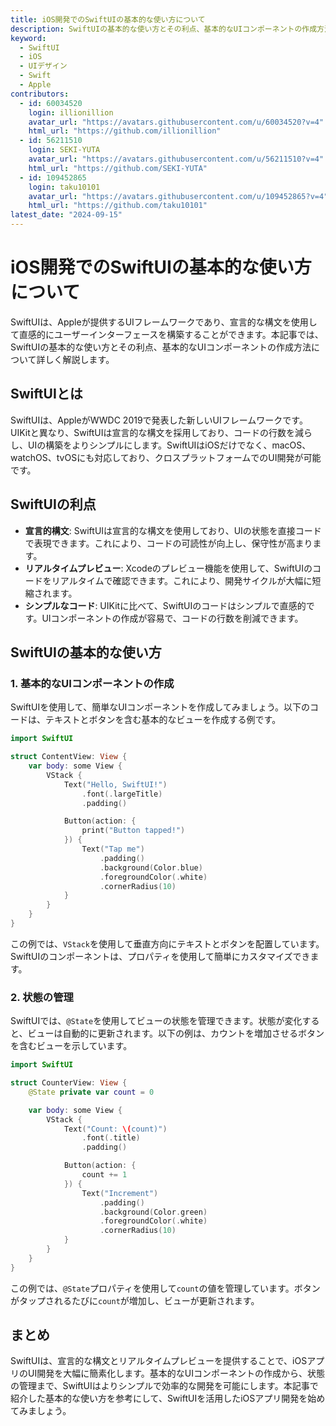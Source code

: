 ```yaml
---
title: iOS開発でのSwiftUIの基本的な使い方について
description: SwiftUIの基本的な使い方とその利点、基本的なUIコンポーネントの作成方法を解説します。
keyword:
  - SwiftUI
  - iOS
  - UIデザイン
  - Swift
  - Apple
contributors:
  - id: 60034520
    login: illionillion
    avatar_url: "https://avatars.githubusercontent.com/u/60034520?v=4"
    html_url: "https://github.com/illionillion"
  - id: 56211510
    login: SEKI-YUTA
    avatar_url: "https://avatars.githubusercontent.com/u/56211510?v=4"
    html_url: "https://github.com/SEKI-YUTA"
  - id: 109452865
    login: taku10101
    avatar_url: "https://avatars.githubusercontent.com/u/109452865?v=4"
    html_url: "https://github.com/taku10101"
latest_date: "2024-09-15"
---
```


# iOS開発でのSwiftUIの基本的な使い方について

SwiftUIは、Appleが提供するUIフレームワークであり、宣言的な構文を使用して直感的にユーザーインターフェースを構築することができます。本記事では、SwiftUIの基本的な使い方とその利点、基本的なUIコンポーネントの作成方法について詳しく解説します。

## SwiftUIとは

SwiftUIは、AppleがWWDC 2019で発表した新しいUIフレームワークです。UIKitと異なり、SwiftUIは宣言的な構文を採用しており、コードの行数を減らし、UIの構築をよりシンプルにします。SwiftUIはiOSだけでなく、macOS、watchOS、tvOSにも対応しており、クロスプラットフォームでのUI開発が可能です。

## SwiftUIの利点

- **宣言的構文**: SwiftUIは宣言的な構文を使用しており、UIの状態を直接コードで表現できます。これにより、コードの可読性が向上し、保守性が高まります。
- **リアルタイムプレビュー**: Xcodeのプレビュー機能を使用して、SwiftUIのコードをリアルタイムで確認できます。これにより、開発サイクルが大幅に短縮されます。
- **シンプルなコード**: UIKitに比べて、SwiftUIのコードはシンプルで直感的です。UIコンポーネントの作成が容易で、コードの行数を削減できます。

## SwiftUIの基本的な使い方

### 1. 基本的なUIコンポーネントの作成

SwiftUIを使用して、簡単なUIコンポーネントを作成してみましょう。以下のコードは、テキストとボタンを含む基本的なビューを作成する例です。

```swift
import SwiftUI

struct ContentView: View {
    var body: some View {
        VStack {
            Text("Hello, SwiftUI!")
                .font(.largeTitle)
                .padding()

            Button(action: {
                print("Button tapped!")
            }) {
                Text("Tap me")
                    .padding()
                    .background(Color.blue)
                    .foregroundColor(.white)
                    .cornerRadius(10)
            }
        }
    }
}
```

この例では、`VStack`を使用して垂直方向にテキストとボタンを配置しています。SwiftUIのコンポーネントは、プロパティを使用して簡単にカスタマイズできます。

### 2. 状態の管理

SwiftUIでは、`@State`を使用してビューの状態を管理できます。状態が変化すると、ビューは自動的に更新されます。以下の例は、カウントを増加させるボタンを含むビューを示しています。

```swift
import SwiftUI

struct CounterView: View {
    @State private var count = 0

    var body: some View {
        VStack {
            Text("Count: \(count)")
                .font(.title)
                .padding()

            Button(action: {
                count += 1
            }) {
                Text("Increment")
                    .padding()
                    .background(Color.green)
                    .foregroundColor(.white)
                    .cornerRadius(10)
            }
        }
    }
}
```

この例では、`@State`プロパティを使用して`count`の値を管理しています。ボタンがタップされるたびに`count`が増加し、ビューが更新されます。

## まとめ

SwiftUIは、宣言的な構文とリアルタイムプレビューを提供することで、iOSアプリのUI開発を大幅に簡素化します。基本的なUIコンポーネントの作成から、状態の管理まで、SwiftUIはよりシンプルで効率的な開発を可能にします。本記事で紹介した基本的な使い方を参考にして、SwiftUIを活用したiOSアプリ開発を始めてみましょう。
